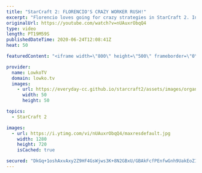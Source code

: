 ```yaml
---
title: "StarCraft 2: FLORENCIO'S CRAZY WORKER RUSH!"
excerpt: "Florencio loves going for crazy strategies in StarCraft 2. In this particular instance he's up against a Zerg player and decides to open up with a full on worker rush. Worker rushes in general are easily countered when you have a moment to think, but he has the element of surprise as he stacks them all"
originalUrl: https://youtube.com/watch?v=nUAuxrObqQ4
type: video
length: PT19M59S
publishedDateTime: 2020-06-24T12:08:41Z
heat: 50

featuredContent: "<iframe width=\"800\" height=\"500\" frameborder=\"0\" src=\"https://www.youtube.com/embed/nUAuxrObqQ4\" allow=\"accelerometer; autoplay; encrypted-media; gyroscope; picture-in-picture\" allowfullscreen></iframe>"

provider:
  name: LowkoTV
  domain: lowko.tv
  images:
    - url: https://everyday-cc.github.io/starcraft2/assets/images/organizations/lowko.tv-50x50.jpg
      width: 50
      height: 50

topics:
  - StarCraft 2

images:
  - url: https://i.ytimg.com/vi/nUAuxrObqQ4/maxresdefault.jpg
    width: 1280
    height: 720
    isCached: true

secured: "DkGq+1oshAxvAxy2Z9HF4GsWjws3K+8N2GBxU/GBAkFcfPEnfwGnh9UakEoZ1ja6tmPAc+ejzrBauMFfjaPHSPrcGbjoRYr6h3XekXUZLD2m365lLBBk3zLG4AfExemEu3reKF2MC7BahbdhLux7Wa5W5c5DIINzUbe76ZLpDKJKPF9Xc+YfWPtvQSMR0kNU9km8xHAt3emzBKVpkyrlGhE3K8XH9kJC7MMtmg2xY8z114b2V8ZtIKoiaA9h0SonBnQK9ppLEOqVYripTxQQhePn3h6zkx6X5ekKlX4cQxujYPPPDuJTtPZPH77LECaP3n47QrgvPbTb/BvjST14SdV+vPUMgq0lZr2p8pIYzgm/KInW2WYITMsUVZ+IdsMPcJcvE2s0U+kAlnxkbVi86jl/MfdrdeHXWTrWm9UubGB9pZv3dVpha3TBUiZH/8ht;lMnnaG25Qn5yivoBgkTkOg=="
---
```


